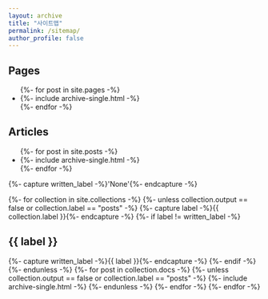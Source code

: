 ```yaml
---
layout: archive
title: "사이트맵"
permalink: /sitemap/
author_profile: false
---
```


<h2>Pages</h2>
  <ul>
{%- for post in site.pages -%}
  <li>{%- include archive-single.html -%}</li>
{%- endfor -%}
  </ul>

<h2>Articles</h2>
  <ul>
{%- for post in site.posts -%}
  <li>{%- include archive-single.html -%}</li>
{%- endfor -%}
  </ul>

{%- capture written_label -%}'None'{%- endcapture -%}

{%- for collection in site.collections -%}
{%- unless collection.output == false or collection.label == "posts" -%}
  {%- capture label -%}{{ collection.label }}{%- endcapture -%}
  {%- if label != written_label -%}
  <h2>{{ label }}</h2>
  {%- capture written_label -%}{{ label }}{%- endcapture -%}
  {%- endif -%}
{%- endunless -%}
{%- for post in collection.docs -%}
  {%- unless collection.output == false or collection.label == "posts" -%}
  {%- include archive-single.html -%}
  {%- endunless -%}
{%- endfor -%}
{%- endfor -%}